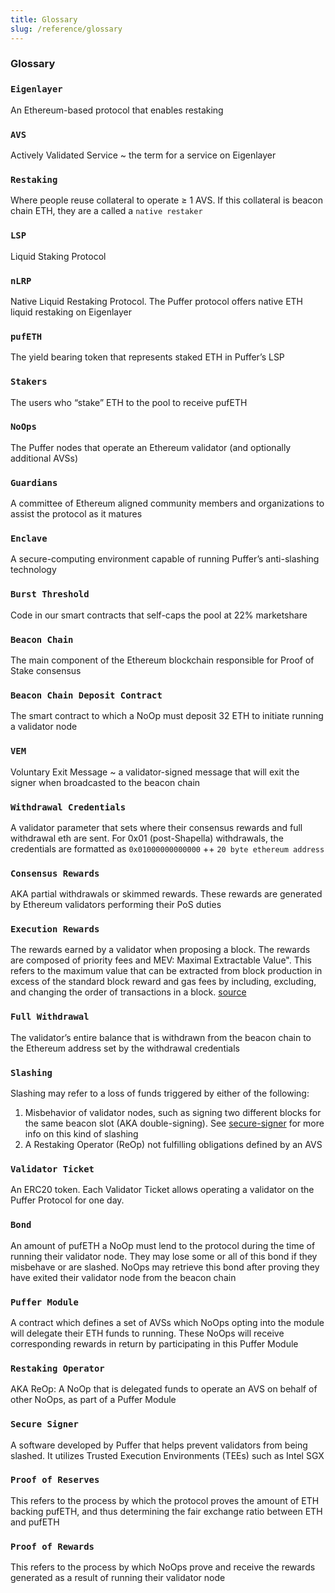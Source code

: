 ```yaml
---
title: Glossary
slug: /reference/glossary
---
```


### Glossary
### `Eigenlayer`
An Ethereum-based protocol that enables restaking

### `AVS`
Actively Validated Service ~ the term for a service on Eigenlayer

### `Restaking`
Where people reuse collateral to operate ≥ 1 AVS. If this collateral is beacon chain ETH, they are a called a `native restaker`

### `LSP`
Liquid Staking Protocol

### `nLRP`
Native Liquid Restaking Protocol. The Puffer protocol offers native ETH liquid restaking on Eigenlayer

### `pufETH`
The yield bearing token that represents staked ETH in Puffer’s LSP

### `Stakers`
The users who “stake” ETH to the pool to receive pufETH

### `NoOps`
The Puffer nodes that operate an Ethereum validator (and optionally additional AVSs)

### `Guardians`
A committee of Ethereum aligned community members and organizations to assist the protocol as it matures

### `Enclave`
A secure-computing environment capable of running Puffer’s anti-slashing technology

### `Burst Threshold`
Code in our smart contracts that self-caps the pool at 22% marketshare

### `Beacon Chain`
The main component of the Ethereum blockchain responsible for Proof of Stake consensus

### `Beacon Chain Deposit Contract`
The smart contract to which a NoOp must deposit 32 ETH to initiate running a validator node

### `VEM`
Voluntary Exit Message ~ a validator-signed message that will exit the signer when broadcasted to the beacon chain

### `Withdrawal Credentials`
A validator parameter that sets where their consensus rewards and full withdrawal eth are sent. For 0x01 (post-Shapella) withdrawals, the credentials are formatted as `0x01000000000000` ++ `20 byte ethereum address`

### `Consensus Rewards`
AKA partial withdrawals or skimmed rewards. These rewards are generated by Ethereum validators performing their PoS duties

### `Execution Rewards`
The rewards earned by a validator when proposing a block. The rewards are composed of priority fees and MEV: Maximal Extractable Value". This refers to the maximum value that can be extracted from block production in excess of the standard block reward and gas fees by including, excluding, and changing the order of transactions in a block. [source](https://ethereum.org/en/developers/docs/mev/)

### `Full Withdrawal`
The validator’s entire balance that is withdrawn from the beacon chain to the Ethereum address set by the withdrawal credentials

### `Slashing`
Slashing may refer to a loss of funds triggered by either of the following:
1. Misbehavior of validator nodes, such as signing two different blocks for the same beacon slot (AKA double-signing). See [secure-signer](technology/secure-signer) for more info on this kind of slashing
2. A Restaking Operator (ReOp) not fulfilling obligations defined by an AVS

### `Validator Ticket`
An ERC20 token. Each Validator Ticket allows operating a validator on the Puffer Protocol for one day.  


### `Bond`
An amount of pufETH a NoOp must lend to the protocol during the time of running their validator node. They may lose some or all of this bond if they misbehave or are slashed. NoOps may retrieve this bond after proving they have exited their validator node from the beacon chain

### `Puffer Module`
A contract which defines a set of AVSs which NoOps opting into the module will delegate their ETH funds to running. These NoOps will receive corresponding rewards in return by participating in this Puffer Module

### `Restaking Operator`
AKA ReOp: A NoOp that is delegated funds to operate an AVS on behalf of other NoOps, as part of a Puffer Module

### `Secure Signer`
A software developed by Puffer that helps prevent validators from being slashed. It utilizes Trusted Execution Environments (TEEs) such as Intel SGX

### `Proof of Reserves`
This refers to the process by which the protocol proves the amount of ETH backing pufETH, and thus determining the fair exchange ratio between ETH and pufETH

### `Proof of Rewards`
This refers to the process by which NoOps prove and receive the rewards generated as a result of running their validator node